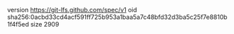version https://git-lfs.github.com/spec/v1
oid sha256:0acbd33cd4acf591ff725b953a1baa5a7c48bfd32d3ba5c25f7e8810b1f4f5ed
size 2909
